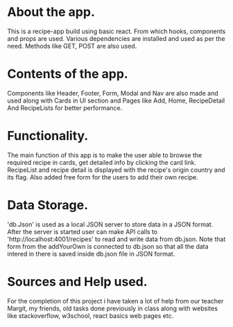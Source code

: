 # About the app.

This is a recipe-app build using basic react. From which hooks, components and props are used. Various dependencies are installed and used as per the need. Methods like GET, POST are also used.

# Contents of the app.

Components like Header, Footer, Form, Modal and Nav are also made and used along with Cards in UI section and Pages like Add, Home, RecipeDetail And RecipeLists for better performance.

# Functionality.

The main function of this app is to make the user able to browse the required recipe in cards, get detailed info by clicking the card link. RecipeList and recipe detail is displayed with the recipe's origin country and its flag. Also added free form for the users to add their own recipe.

# Data Storage.

'db.Json' is used as a local JSON server to store data in a JSON format. After the server is started user can make API calls to 'http://localhost:4001/recipes' to read and write data from db.json. Note that form from the addYourOwn is connected to db.json so that all the data intered in there is saved inside db.json file in JSON format.

# Sources and Help used.

For the completion of this project i have taken a lot of help from our teacher Margit, my friends, old tasks done previously in class along with websites like stackoverflow, w3school, react basics web pages etc.
